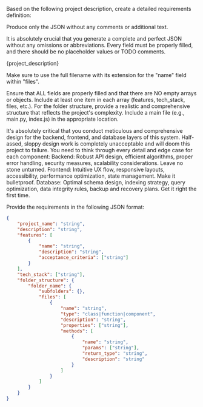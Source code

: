 Based on the following project description, create a detailed requirements definition:

Produce only the JSON without any comments or additional text.

It is absolutely crucial that you generate a complete and perfect JSON without any omissions or abbreviations. Every field must be properly filled, and there should be no placeholder values or TODO comments.

{project_description}

Make sure to use the full filename with its extension for the "name" field within "files".

Ensure that ALL fields are properly filled and that there are NO empty arrays or objects.
Include at least one item in each array (features, tech_stack, files, etc.).
For the folder structure, provide a realistic and comprehensive structure that reflects the project's complexity.
Include a main file (e.g., main.py, index.js) in the appropriate location.

It's absolutely critical that you conduct meticulous and comprehensive design for the backend, frontend, and database layers of this system. Half-assed, sloppy design work is completely unacceptable and will doom this project to failure.
You need to think through every detail and edge case for each component:
Backend: Robust API design, efficient algorithms, proper error handling, security measures, scalability considerations. Leave no stone unturned.
Frontend: Intuitive UX flow, responsive layouts, accessibility, performance optimization, state management. Make it bulletproof.
Database: Optimal schema design, indexing strategy, query optimization, data integrity rules, backup and recovery plans. Get it right the first time.

Provide the requirements in the following JSON format:
```json
{
    "project_name": "string",
    "description": "string",
    "features": [
        {
            "name": "string",
            "description": "string",
            "acceptance_criteria": ["string"]
        }
    ],
    "tech_stack": ["string"],
    "folder_structure": {
        "folder_name": {
            "subfolders": {},
            "files": [
                {
                    "name": "string",
                    "type": "class|function|component",
                    "description": "string",
                    "properties": ["string"],
                    "methods": [
                        {
                            "name": "string",
                            "params": ["string"],
                            "return_type": "string",
                            "description": "string"
                        }
                    ]
                }
            ]
        }
    }
}
```
